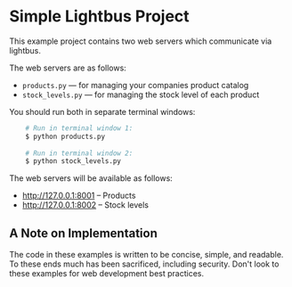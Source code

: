 Simple Lightbus Project
=======================

This example project contains two web servers which 
communicate via lightbus.

The web servers are as follows:

* ``products.py`` — for managing your companies product catalog
* ``stock_levels.py`` — for managing the stock level of each product

You should run both in separate terminal windows:
    
```bash
    # Run in terminal window 1:
    $ python products.py
     
    # Run in terminal window 2:
    $ python stock_levels.py
```

The web servers will be available as follows:

* http://127.0.0.1:8001 – Products
* http://127.0.0.1:8002 – Stock levels

A Note on Implementation
------------------------

The code in these examples is written to be concise, simple, and 
readable. To these ends much has been sacrificed, including security.
Don't look to these examples for web development best practices.
